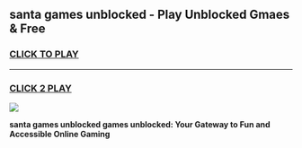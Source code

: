 
## santa games unblocked - Play Unblocked Gmaes & Free
<h3>
<a href="https://premium.freeplayer.one?title=santa_games_unblocked&ref=20F">CLICK TO PLAY</a></h3>
<hr>

<h3>
<a href="https://premium.freeplayer.one?title=santa_games_unblocked&ref=20F">CLICK 2 PLAY</a>
  
</h3>

<a href="https://premium.freeplayer.one?title=santa_games_unblocked&ref=20F/"><img src="https://clearcache.store/games.png"></a>


**santa games unblocked games unblocked: Your Gateway to Fun and Accessible Online Gaming**
